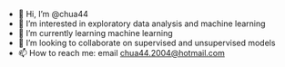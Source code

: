 - 👋 Hi, I’m @chua44
- 👀 I’m interested in exploratory data analysis and machine learning
- 🌱 I’m currently learning machine learning
- 💞️ I’m looking to collaborate on supervised and unsupervised models
- 📫 How to reach me: email chua44.2004@hotmail.com

<!---
chua44/chua44 is a ✨ special ✨ repository because its `README.md` (this file) appears on your GitHub profile.
You can click the Preview link to take a look at your changes.
--->
